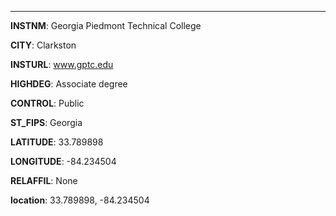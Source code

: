 
---
**INSTNM**: Georgia Piedmont Technical College

**CITY**: Clarkston

**INSTURL**: www.gptc.edu

**HIGHDEG**: Associate degree

**CONTROL**: Public

**ST_FIPS**: Georgia

**LATITUDE**: 33.789898

**LONGITUDE**: -84.234504

**RELAFFIL**: None

**location**: 33.789898, -84.234504